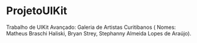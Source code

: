 # ProjetoUIKit
Trabalho de UIKit Avançado: Galeria de Artistas Curitibanos ( Nomes: Matheus Braschi Haliski, Bryan Strey, Stephanny Almeida Lopes de Araújo).
